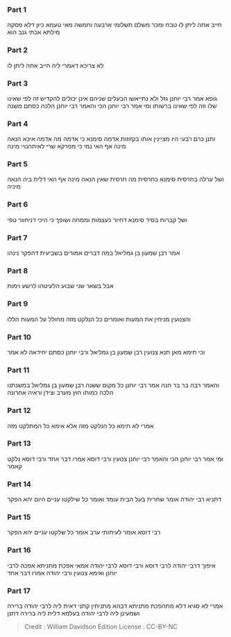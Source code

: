 
### Part 1
חייב אתה ליתן לו טבח ומכר משלם תשלומי ארבעה וחמשה מאי טעמא כיון דלא פסקה מילתא אכתי גנב הוא 

### Part 2
לא צריכא דאמרי ליה חייב אתה ליתן לו

### Part 3
גופא אמר רבי יוחנן גזל ולא נתייאשו הבעלים שניהם אינן יכולים להקדיש זה לפי שאינו שלו וזה לפי שאינו ברשותו ומי אמר רבי יוחנן הכי והאמר רבי יוחנן הלכה כסתם משנה

### Part 4
ותנן כרם רבעי היו מציינין אותו בקזוזות אדמה סימנא כי אדמה מה אדמה איכא הנאה מינה אף האי נמי כי מפרקא שרי לאיתהנויי מינה

### Part 5
ושל ערלה בחרסית סימנא כחרסית מה חרסית שאין הנאה מינה אף האי דלית ביה הנאה מיניה

### Part 6
ושל קברות בסיד סימנא דחיור כעצמות וממחה ושופך כי היכי דניחוור טפי

### Part 7
אמר רבן שמעון בן גמליאל במה דברים אמורים בשביעית דהפקר נינהו

### Part 8
אבל בשאר שני שבוע הלעיטהו לרשע וימות

### Part 9
והצנועין מניחין את המעות ואומרים כל הנלקט מזה מחולל על המעות הללו

### Part 10
וכי תימא מאן תנא צנועין רבן שמעון בן גמליאל ורבי יוחנן כסתם יחידאה לא אמר

### Part 11
והאמר רבה בר בר חנה אמר רבי יוחנן כל מקום ששנה רבן שמעון בן גמליאל במשנתנו הלכה כמותו חוץ מערב וצידן וראיה אחרונה

### Part 12
אמרי לא תימא כל הנלקט מזה אלא אימא כל המתלקט מזה

### Part 13
ומי אמר רבי יוחנן הכי והאמר רבי יוחנן צנועין ורבי דוסא אמרו דבר אחד ורבי דוסא נלקט קאמר

### Part 14
דתניא רבי יהודה אומר שחרית בעל הבית עומד ואומר כל שילקטו עניים היום יהא הפקר

### Part 15
רבי דוסא אומר לעיתותי ערב אומר כל שלקטו עניים יהא הפקר

### Part 16
איפוך דרבי יהודה לרבי דוסא ורבי דוסא לרבי יהודה אמאי אפכת מתניתא אפכה לרבי יוחנן ואימא צנועין ורבי יהודה אמרו דבר אחד

### Part 17
אמרי לא סגיא דלא מתהפכת מתניתא דבהא מתניתין קתני דאית ליה לרבי יהודה ברירה ושמעינן ליה לרבי יהודה בעלמא דלית ליה ברירה דתנן

>Credit : William Davidson Edition
>License : CC-BY-NC